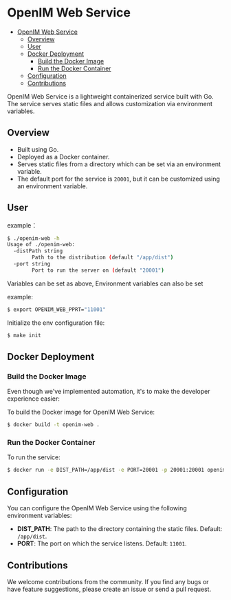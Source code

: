 # OpenIM Web Service

- [OpenIM Web Service](#openim-web-service)
  - [Overview](#overview)
  - [User](#user)
  - [Docker Deployment](#docker-deployment)
    - [Build the Docker Image](#build-the-docker-image)
    - [Run the Docker Container](#run-the-docker-container)
  - [Configuration](#configuration)
  - [Contributions](#contributions)


OpenIM Web Service is a lightweight containerized service built with Go. The service serves static files and allows customization via environment variables.

## Overview

- Built using Go.
- Deployed as a Docker container.
- Serves static files from a directory which can be set via an environment variable.
- The default port for the service is `20001`, but it can be customized using an environment variable.

## User

example：

```bash
$ ./openim-web -h
Usage of ./openim-web:
  -distPath string
        Path to the distribution (default "/app/dist")
  -port string
        Port to run the server on (default "20001")
```

Variables can be set as above, Environment variables can also be set

example:

```bash
$ export OPENIM_WEB_PPRT="11001"
```

Initialize the env configuration file:

```bash
$ make init
```

## Docker Deployment

### Build the Docker Image

Even though we've implemented automation, it's to make the developer experience easier:

To build the Docker image for OpenIM Web Service:

```bash
$ docker build -t openim-web .
```

### Run the Docker Container

To run the service:

```bash
$ docker run -e DIST_PATH=/app/dist -e PORT=20001 -p 20001:20001 openim-web
```

## Configuration

You can configure the OpenIM Web Service using the following environment variables:

- **DIST_PATH**: The path to the directory containing the static files. Default: `/app/dist`.
- **PORT**: The port on which the service listens. Default: `11001`.

## Contributions

We welcome contributions from the community. If you find any bugs or have feature suggestions, please create an issue or send a pull request.